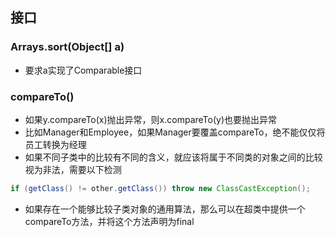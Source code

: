 ## 接口

### Arrays.sort(Object[] a)

- 要求a实现了Comparable接口

### compareTo()

- 如果y.compareTo(x)抛出异常，则x.compareTo(y)也要抛出异常
- 比如Manager和Employee，如果Manager要覆盖compareTo，绝不能仅仅将员工转换为经理
- 如果不同子类中的比较有不同的含义，就应该将属于不同类的对象之间的比较视为非法，需要以下检测

```java
if (getClass() != other.getClass()) throw new ClassCastException();
```

- 如果存在一个能够比较子类对象的通用算法，那么可以在超类中提供一个compareTo方法，并将这个方法声明为final

